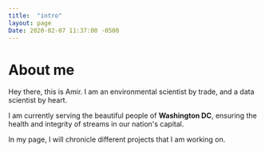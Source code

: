 ```yaml
---
title:  "intro"
layout: page
Date: 2020-02-07 11:37:00 -0500
---
```

# About me

Hey there, this is Amir. I am an environmental scientist by trade, and a data scientist by heart.

I am currently serving the beautiful people of **Washington DC**, ensuring the health and integrity of streams in our nation's capital.

In my page, I will chronicle different projects that I am working on.
